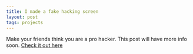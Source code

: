```yaml
---
title: I made a fake hacking screen
layout: post
tags: projects
---
```

Make your friends think you are a pro hacker. This post will have more info soon.
<a href="https://www.isaacdoescodes.com/fakehack">Check it out here</a>